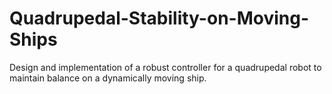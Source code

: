# Quadrupedal-Stability-on-Moving-Ships
Design and implementation of a robust controller for a quadrupedal robot to maintain balance on a dynamically moving ship.
